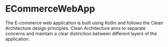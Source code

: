 # ECommerceWebApp
The E-commerce web application is built using Kotlin and follows the Clean Architecture design principles. Clean Architecture aims to separate concerns and maintain a clear distinction between different layers of the application.
